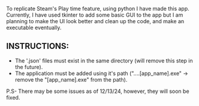 To replicate Steam's Play time feature, using python I have made this app. 
Currently, I have used tkinter to add some basic GUI to the app but I am planning to make the UI look better and clean up the code, and make an executable eventually.

INSTRUCTIONS:
--------------
* The '.json' files must exist in the same directory (will remove this step in the future).
* The application must be added using it's path ("..\..\[app_name].exe" -> remove the "\[app_name].exe" from the path).

P.S- There may be some issues as of 12/13/24, however, they will soon be fixed.
